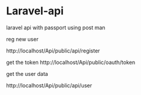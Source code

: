 # Laravel-api
laravel api with passport
 using post man 

reg new user 

http://localhost/Api/public/api/register

get the token 
http://localhost/Api/public/oauth/token

get the user data 

http://localhost/Api/public/api/user
